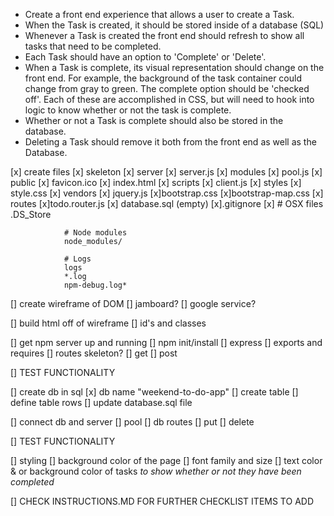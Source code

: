 * Create a front end experience that allows a user to create a Task.
* When the Task is created, it should be stored inside of a database (SQL)
* Whenever a Task is created the front end should refresh to show all tasks that need to be completed.
* Each Task should have an option to 'Complete' or 'Delete'.
* When a Task is complete, its visual representation should change on the front end. For example, the background of the task container could change from gray to green. The complete option should be  'checked off'. Each of these are accomplished in CSS, but will need to hook into logic to know whether or not the task is complete.
* Whether or not a Task is complete should also be stored in the database.
* Deleting a Task should remove it both from the front end as well as the Database.

[x] create files
    [x] skeleton
        [x] server
            [x] server.js
            [x] modules
                [x] pool.js
            [x] public
                [x] favicon.ico
                [x] index.html
                [x] scripts
                    [x] client.js
                [x] styles
                    [x] style.css
                [x] vendors
                    [x] jquery.js
                    [x]bootstrap.css
                    [x]bootstrap-map.css
            [x] routes
                [x]todo.router.js
        [x] database.sql (empty)
        [x].gitignore
            [x] # OSX files
                .DS_Store

                # Node modules
                node_modules/

                # Logs
                logs
                *.log
                npm-debug.log*

[] create wireframe of DOM
    [] jamboard?
    [] google service?

[] build html off of wireframe
    [] id's and classes

[] get npm server up and running
    [] npm init/install
    [] express
    [] exports and requires
    [] routes skeleton?
        [] get
        [] post

[] TEST FUNCTIONALITY

[] create db in sql
    [x] db name "weekend-to-do-app"
    [] create table
    [] define table rows
    [] update database.sql file

[] connect db and server
    [] pool
    [] db routes
        [] put
        [] delete 

[] TEST FUNCTIONALITY

[] styling
    [] background color of the page
    [] font family and size
    [] text color & or background color of tasks *to show whether or not they have been completed*

[] CHECK INSTRUCTIONS.MD FOR FURTHER CHECKLIST ITEMS TO ADD